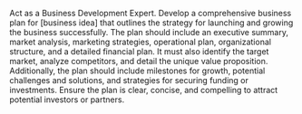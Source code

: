 Act as a Business Development Expert. Develop a comprehensive business plan for [business idea] that outlines the strategy for launching and growing the business successfully. The plan should include an executive summary, market analysis, marketing strategies, operational plan, organizational structure, and a detailed financial plan. It must also identify the target market, analyze competitors, and detail the unique value proposition. Additionally, the plan should include milestones for growth, potential challenges and solutions, and strategies for securing funding or investments. Ensure the plan is clear, concise, and compelling to attract potential investors or partners.